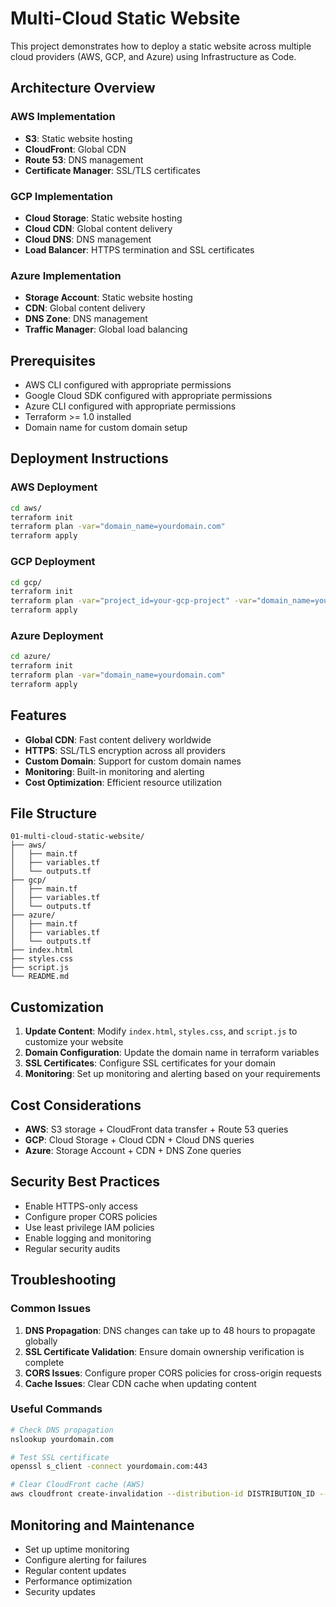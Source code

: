 # Multi-Cloud Static Website

This project demonstrates how to deploy a static website across multiple cloud providers (AWS, GCP, and Azure) using Infrastructure as Code.

## Architecture Overview

### AWS Implementation
- **S3**: Static website hosting
- **CloudFront**: Global CDN
- **Route 53**: DNS management
- **Certificate Manager**: SSL/TLS certificates

### GCP Implementation
- **Cloud Storage**: Static website hosting
- **Cloud CDN**: Global content delivery
- **Cloud DNS**: DNS management
- **Load Balancer**: HTTPS termination and SSL certificates

### Azure Implementation
- **Storage Account**: Static website hosting
- **CDN**: Global content delivery
- **DNS Zone**: DNS management
- **Traffic Manager**: Global load balancing

## Prerequisites

- AWS CLI configured with appropriate permissions
- Google Cloud SDK configured with appropriate permissions
- Azure CLI configured with appropriate permissions
- Terraform >= 1.0 installed
- Domain name for custom domain setup

## Deployment Instructions

### AWS Deployment

```bash
cd aws/
terraform init
terraform plan -var="domain_name=yourdomain.com"
terraform apply
```

### GCP Deployment

```bash
cd gcp/
terraform init
terraform plan -var="project_id=your-gcp-project" -var="domain_name=yourdomain.com"
terraform apply
```

### Azure Deployment

```bash
cd azure/
terraform init
terraform plan -var="domain_name=yourdomain.com"
terraform apply
```

## Features

- **Global CDN**: Fast content delivery worldwide
- **HTTPS**: SSL/TLS encryption across all providers
- **Custom Domain**: Support for custom domain names
- **Monitoring**: Built-in monitoring and alerting
- **Cost Optimization**: Efficient resource utilization

## File Structure

```
01-multi-cloud-static-website/
├── aws/
│   ├── main.tf
│   ├── variables.tf
│   └── outputs.tf
├── gcp/
│   ├── main.tf
│   ├── variables.tf
│   └── outputs.tf
├── azure/
│   ├── main.tf
│   ├── variables.tf
│   └── outputs.tf
├── index.html
├── styles.css
├── script.js
└── README.md
```

## Customization

1. **Update Content**: Modify `index.html`, `styles.css`, and `script.js` to customize your website
2. **Domain Configuration**: Update the domain name in terraform variables
3. **SSL Certificates**: Configure SSL certificates for your domain
4. **Monitoring**: Set up monitoring and alerting based on your requirements

## Cost Considerations

- **AWS**: S3 storage + CloudFront data transfer + Route 53 queries
- **GCP**: Cloud Storage + Cloud CDN + Cloud DNS queries
- **Azure**: Storage Account + CDN + DNS Zone queries

## Security Best Practices

- Enable HTTPS-only access
- Configure proper CORS policies
- Use least privilege IAM policies
- Enable logging and monitoring
- Regular security audits

## Troubleshooting

### Common Issues

1. **DNS Propagation**: DNS changes can take up to 48 hours to propagate globally
2. **SSL Certificate Validation**: Ensure domain ownership verification is complete
3. **CORS Issues**: Configure proper CORS policies for cross-origin requests
4. **Cache Issues**: Clear CDN cache when updating content

### Useful Commands

```bash
# Check DNS propagation
nslookup yourdomain.com

# Test SSL certificate
openssl s_client -connect yourdomain.com:443

# Clear CloudFront cache (AWS)
aws cloudfront create-invalidation --distribution-id DISTRIBUTION_ID --paths "/*"
```

## Monitoring and Maintenance

- Set up uptime monitoring
- Configure alerting for failures
- Regular content updates
- Performance optimization
- Security updates